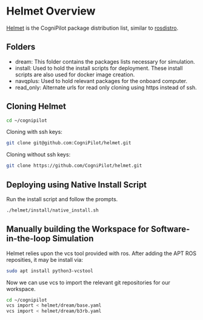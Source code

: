 # Helmet Overview

[Helmet](https://github.com/cognipilot/helmet) is the CogniPilot package distribution list, similar to [rosdistro](https://github.com/ros/rosdistro).

## Folders

* dream: This folder contains the packages lists necessary for simulation.
* install: Used to hold the install scripts for deployment. These install scripts are also used for docker image creation.
* navqplus: Used to hold relevant packages for the onboard computer.
* read\_only: Alternate urls for read only cloning using https instead of ssh.

## Cloning Helmet

```bash
cd ~/cognipilot
```

Cloning with ssh keys:

```bash
git clone git@github.com:CogniPilot/helmet.git
```

Cloning without ssh keys:

```bash
git clone https://github.com/CogniPilot/helmet.git
```

## Deploying using Native Install Script

Run the install script and follow the prompts.

```bash
./helmet/install/native_install.sh
```

## Manually building the Workspace for Software-in-the-loop Simulation

Helmet relies upon the vcs tool provided with ros. After adding the APT ROS reposities, it may be install via:

```bash
sudo apt install python3-vcstool
```

Now we can use vcs to import the relevant git repositories for our workspace.

```bash
cd ~/cognipilot
vcs import < helmet/dream/base.yaml
vcs import < helmet/dream/b3rb.yaml
```

